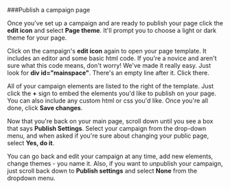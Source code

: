 
###Publish a campaign page

Once you've set up a campaign and are ready to publish your page click the **edit icon**  <i class="icon icon-pencil"></i> and select **Page theme**. It'll prompt you to choose a light or dark theme for your page. 

 Click on the campaign's **edit icon** again to open your page template. It includes an editor and some basic html code. If you're a novice and aren't sure what this code means, don't worry! We've made it really easy. Just look for **div id="mainspace"**. There's an empty line after it. Click there.

All of your campaign elements are listed to the right of the template. Just click the **+** sign to embed the elements you'd like to publish on your page. You can also include any custom html or css you'd like. Once you're all done, click **Save changes**.

Now that you're back on your main page, scroll down until you see a box that says **Publish Settings**. Select your campaign from the drop-down menu, and when asked if you're sure about changing your public page, select **Yes, do it**.

You can go back and edit your campaign at any time, add new elements, change themes - you name it.  Also, if you want to unpublish your campaign, just scroll back down to **Publish settings** and select **None** from the dropdown menu.

